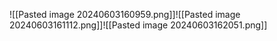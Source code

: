 ![[Pasted image 20240603160959.png]]![[Pasted image 20240603161112.png]]![[Pasted image 20240603162051.png]]

